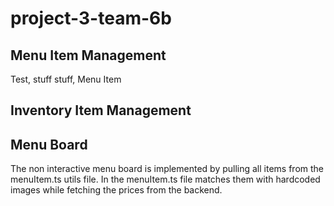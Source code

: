 # project-3-team-6b

## Menu Item Management

Test, stuff stuff, Menu Item 

## Inventory Item Management

## Menu Board

The non interactive menu board is implemented by pulling all items from the menuItem.ts utils file. In the menuItem.ts file matches them with hardcoded images while fetching the prices from the backend. 
